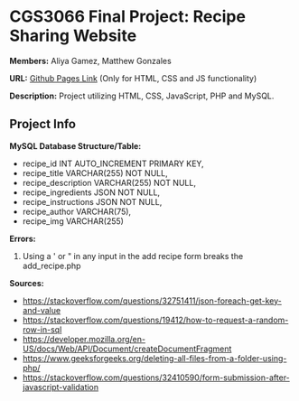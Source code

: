 # CGS3066 Final Project: Recipe Sharing Website

**Members:** Aliya Gamez, Matthew Gonzales

**URL:** [Github Pages Link](https://aliya-gamez.github.io/cgs3066_final_project/) (Only for HTML, CSS and JS functionality)

**Description:** Project utilizing HTML, CSS, JavaScript, PHP and MySQL.


## Project Info

**MySQL Database Structure/Table:**

- recipe_id INT AUTO_INCREMENT PRIMARY KEY,
- recipe_title VARCHAR(255) NOT NULL,
- recipe_description VARCHAR(255) NOT NULL,
- recipe_ingredients JSON NOT NULL,
- recipe_instructions JSON NOT NULL,
- recipe_author VARCHAR(75),
- recipe_img VARCHAR(255)

**Errors:**

1. Using a ' or " in any input in the add recipe form breaks the add_recipe.php

**Sources:**
- https://stackoverflow.com/questions/32751411/json-foreach-get-key-and-value
- https://stackoverflow.com/questions/19412/how-to-request-a-random-row-in-sql
- https://developer.mozilla.org/en-US/docs/Web/API/Document/createDocumentFragment
- https://www.geeksforgeeks.org/deleting-all-files-from-a-folder-using-php/
- https://stackoverflow.com/questions/32410590/form-submission-after-javascript-validation


